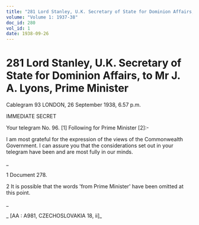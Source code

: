 ```yaml
---
title: "281 Lord Stanley, U.K. Secretary of State for Dominion Affairs, to Mr J. A. Lyons, Prime Minister"
volume: "Volume 1: 1937-38"
doc_id: 280
vol_id: 1
date: 1938-09-26
---
```


# 281 Lord Stanley, U.K. Secretary of State for Dominion Affairs, to Mr J. A. Lyons, Prime Minister

Cablegram 93 LONDON, 26 September 1938, 6.57 p.m.

IMMEDIATE SECRET

Your telegram No. 96. [1] Following for Prime Minister [2]:-

I am most grateful for the expression of the views of the Commonwealth Government. I can assure you that the considerations set out in your telegram have been and are most fully in our minds.

_

1 Document 278.

2 It is possible that the words 'from Prime Minister' have been omitted at this point.

_

_ [AA : A981, CZECHOSLOVAKIA 18, ii]_
